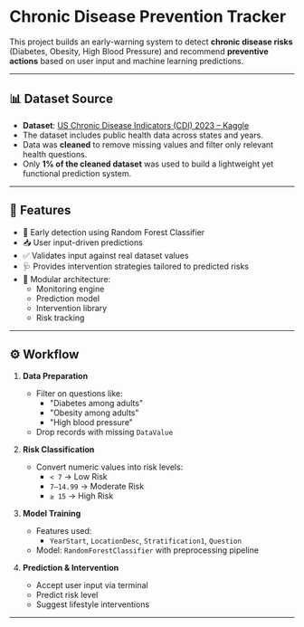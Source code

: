 # Chronic Disease Prevention Tracker

This project builds an early-warning system to detect **chronic disease risks** (Diabetes, Obesity, High Blood Pressure) and recommend **preventive actions** based on user input and machine learning predictions.

---

## 📊 Dataset Source

- **Dataset**: [US Chronic Disease Indicators (CDI) 2023 – Kaggle](https://www.kaggle.com/datasets/payamamanat/us-chronic-disease-indicators-cdi-2023)
- The dataset includes public health data across states and years.
- Data was **cleaned** to remove missing values and filter only relevant health questions.
- Only **1% of the cleaned dataset** was used to build a lightweight yet functional prediction system.

---

## 🚀 Features

- 🧠 Early detection using Random Forest Classifier
- 📥 User input-driven predictions
- ✅ Validates input against real dataset values
- 🩺 Provides intervention strategies tailored to predicted risks
- 🧩 Modular architecture:
  - Monitoring engine
  - Prediction model
  - Intervention library
  - Risk tracking

---

## ⚙️ Workflow

1. **Data Preparation**
   - Filter on questions like:
     - "Diabetes among adults"
     - "Obesity among adults"
     - "High blood pressure"
   - Drop records with missing `DataValue`

2. **Risk Classification**
   - Convert numeric values into risk levels:
     - `< 7` → Low Risk
     - `7–14.99` → Moderate Risk
     - `≥ 15` → High Risk

3. **Model Training**
   - Features used:
     - `YearStart`, `LocationDesc`, `Stratification1`, `Question`
   - Model: `RandomForestClassifier` with preprocessing pipeline

4. **Prediction & Intervention**
   - Accept user input via terminal
   - Predict risk level
   - Suggest lifestyle interventions

---


